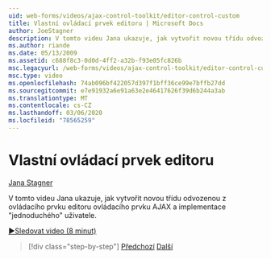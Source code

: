 ```yaml
---
uid: web-forms/videos/ajax-control-toolkit/editor-control-custom
title: Vlastní ovládací prvek editoru | Microsoft Docs
author: JoeStagner
description: V tomto videu Jana ukazuje, jak vytvořit novou třídu odvozenou z ovládacího prvku editoru ovládacího prvku AJAX a implementace "jednoduchého" uživatele.
ms.author: riande
ms.date: 05/13/2009
ms.assetid: c688f8c3-0d0d-4ff2-a32b-f93e05fc826b
msc.legacyurl: /web-forms/videos/ajax-control-toolkit/editor-control-custom
msc.type: video
ms.openlocfilehash: 74ab096bf422057d397f1bff36ce99e7bffb27dd
ms.sourcegitcommit: e7e91932a6e91a63e2e46417626f39d6b244a3ab
ms.translationtype: MT
ms.contentlocale: cs-CZ
ms.lasthandoff: 03/06/2020
ms.locfileid: "78565259"
---
```

# <a name="editor-control-custom"></a>Vlastní ovládací prvek editoru

[Jana Stagner](https://github.com/JoeStagner)

V tomto videu Jana ukazuje, jak vytvořit novou třídu odvozenou z ovládacího prvku editoru ovládacího prvku AJAX a implementace "jednoduchého" uživatele.

[&#9654;Sledovat video (8 minut)](https://channel9.msdn.com/Blogs/ASP-NET-Site-Videos/editor-control-custom)

> [!div class="step-by-step"]
> [Předchozí](editor-control.md)
> [Další](create-a-new-custom-extender.md)
